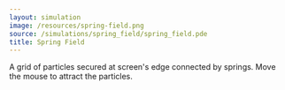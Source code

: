 ```yaml
---
layout: simulation
image: /resources/spring-field.png
source: /simulations/spring_field/spring_field.pde
title: Spring Field
---
```


A grid of particles secured at screen's edge connected by springs. Move the mouse to attract the particles.
